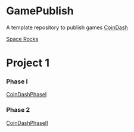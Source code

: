 # GamePublish
A template repository to publish games
[CoinDash](https://wcu-cs-cooperlab.github.io/demo-games-michaelxmyers/finishedCoinDash/)

[Space Rocks](https://wcu-cs-cooperlab.github.io/demo-games-michaelxmyers/sep16/)

# Project 1

### Phase I
[CoinDashPhaseI](https://wcu-cs-cooperlab.github.io/demo-games-michaelxmyers/finishedCoinDash/)

### Phase 2
[CoinDashPhaseII](https://wcu-cs-cooperlab.github.io/demo-games-michaelxmyers/finishedCoinDashPhase2/)


